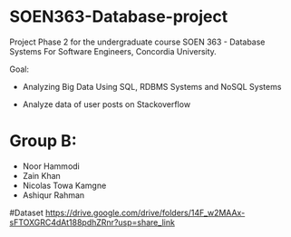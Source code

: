 # SOEN363-Database-project
Project Phase 2 for the undergraduate course SOEN 363 - Database Systems For Software Engineers, Concordia University. 

Goal: 
- Analyzing Big Data Using SQL, RDBMS Systems and NoSQL Systems

- Analyze data of user posts on Stackoverflow


# Group B:
- Noor Hammodi 
- Zain Khan
- Nicolas Towa Kamgne 
- Ashiqur Rahman 

#Dataset
https://drive.google.com/drive/folders/14F_w2MAAx-sFTOXGRC4dAt188pdhZRnr?usp=share_link 
